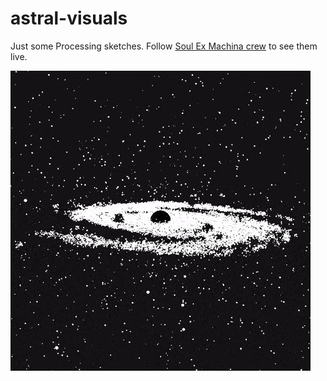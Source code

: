 # astral-visuals

Just some Processing sketches.
Follow [Soul Ex Machina crew](https://www.facebook.com/SoulExMachinaDnB) to see them live.


![](demo-gif.gif)

